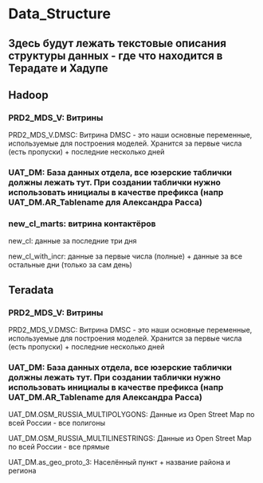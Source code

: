 # Data_Structure

## Здесь будут лежать текстовые описания структуры данных - где что находится в Терадате и Хадупе

## Hadoop

### PRD2_MDS_V: Витрины

PRD2_MDS_V.DMSC: Витрина DMSC - это наши основные переменные, используемые для построения моделей. Хранится за первые числа (есть пропуски) + последние несколько дней

### UAT_DM: База данных отдела, все юзерские таблички должны лежать тут. При создании таблички нужно использовать инициалы в качестве префикса (напр UAT_DM.AR_Tablename для Александра Расса)

### new_cl_marts: витрина контактёров

new_cl: данные за последние три дня

new_cl_with_incr: данные за первые числа (полные) + данные за все остальные дни (только за сам день)



## Teradata

### PRD2_MDS_V: Витрины

PRD2_MDS_V.DMSC: Витрина DMSC - это наши основные переменные, используемые для построения моделей. Хранится за первые числа (есть пропуски) + последние несколько дней

### UAT_DM: База данных отдела, все юзерские таблички должны лежать тут. При создании таблички нужно использовать инициалы в качестве префикса (напр UAT_DM.AR_Tablename для Александра Расса)

UAT_DM.OSM_RUSSIA_MULTIPOLYGONS: Данные из Open Street Map по всей России - все полигоны

UAT_DM.OSM_RUSSIA_MULTILINESTRINGS: Данные из Open Street Map по всей России - все прямые

UAT_DM.as_geo_proto_3: Населённый пункт + название района и региона